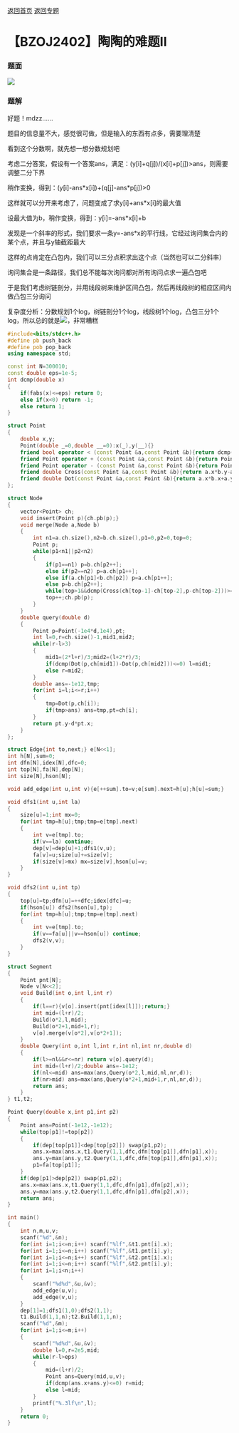 [返回首页](https://EbolaEmperor.github.io)
[返回专题](https://EbolaEmperor.github.io/special/FracPro)

# 【BZOJ2402】陶陶的难题II

### 题面

![](http://wx2.sinaimg.cn/mw690/0060lm7Tly1fstj88ccl9g30lj06bab4.jpg)

### 题解

好题！mdzz……

题目的信息量不大，感觉很可做，但是输入的东西有点多，需要理清楚

看到这个分数啊，就先想一想分数规划吧

考虑二分答案，假设有一个答案ans，满足：(y[i]+q[j])/(x[i]+p[j])>ans，则需要调整二分下界

稍作变换，得到：(y[i]-ans\*x[i])+(q[j]-ans\*p[j])>0

这样就可以分开来考虑了，问题变成了求y[i]+ans\*x[i]的最大值

设最大值为b，稍作变换，得到：y[i]=-ans\*x[i]+b

发现是一个斜率的形式，我们要求一条y=-ans\*x的平行线，它经过询问集合内的某个点，并且与y轴截距最大

这样的点肯定在凸包内，我们可以三分点积求出这个点（当然也可以二分斜率）

询问集合是一条路径，我们总不能每次询问都对所有询问点求一遍凸包吧

于是我们考虑树链剖分，并用线段树来维护区间凸包，然后再线段树的相应区间内做凸包三分询问

复杂度分析：分数规划1个log，树链剖分1个log，线段树1个log，凸包三分1个log，所以总的就是![](http://latex.codecogs.com/svg.latex?O(m\;log^4n))，非常糟糕

```cpp
#include<bits/stdc++.h>
#define pb push_back
#define pob pop_back
using namespace std;

const int N=300010;
const double eps=1e-5;
int dcmp(double x)
{
	if(fabs(x)<=eps) return 0;
	else if(x<0) return -1;
	else return 1;
}

struct Point
{
	double x,y;
	Point(double _=0,double __=0):x(_),y(__){}
	friend bool operator < (const Point &a,const Point &b){return dcmp(a.x-b.x)<0||dcmp(a.x-b.x)==0&&dcmp(a.y-b.y)<0;}
	friend Point operator + (const Point &a,const Point &b){return Point(a.x+b.x,a.y+b.y);}
	friend Point operator - (const Point &a,const Point &b){return Point(a.x-b.x,a.y-b.y);}
	friend double Cross(const Point &a,const Point &b){return a.x*b.y-a.y*b.x;}
	friend double Dot(const Point &a,const Point &b){return a.x*b.x+a.y*b.y;}
};

struct Node
{
	vector<Point> ch;
	void insert(Point p){ch.pb(p);}
	void merge(Node a,Node b)
	{
		int n1=a.ch.size(),n2=b.ch.size(),p1=0,p2=0,top=0;
		Point p;
		while(p1<n1||p2<n2)
		{
			if(p1==n1) p=b.ch[p2++];
			else if(p2==n2) p=a.ch[p1++];
			else if(a.ch[p1]<b.ch[p2]) p=a.ch[p1++];
			else p=b.ch[p2++];
			while(top>1&&dcmp(Cross(ch[top-1]-ch[top-2],p-ch[top-2]))>=0) top--,ch.pob();
			top++;ch.pb(p);
		}
	}
	double query(double d)
	{
		Point p=Point(-1e4*d,1e4),pt;
		int l=0,r=ch.size()-1,mid1,mid2;
		while(r-l>3)
		{
			mid1=(2*l+r)/3;mid2=(l+2*r)/3;
			if(dcmp(Dot(p,ch[mid1])-Dot(p,ch[mid2]))<=0) l=mid1;
			else r=mid2;
		}
		double ans=-1e12,tmp;
		for(int i=l;i<=r;i++)
		{
			tmp=Dot(p,ch[i]);
			if(tmp>ans) ans=tmp,pt=ch[i];
		}
		return pt.y-d*pt.x;
	}
};

struct Edge{int to,next;} e[N<<1];
int h[N],sum=0;
int dfn[N],idex[N],dfc=0;
int top[N],fa[N],dep[N];
int size[N],hson[N];

void add_edge(int u,int v){e[++sum].to=v;e[sum].next=h[u];h[u]=sum;}

void dfs1(int u,int la)
{
	size[u]=1;int mx=0;
	for(int tmp=h[u];tmp;tmp=e[tmp].next)
	{
		int v=e[tmp].to;
		if(v==la) continue;
		dep[v]=dep[u]+1;dfs1(v,u);
		fa[v]=u;size[u]+=size[v];
		if(size[v]>mx) mx=size[v],hson[u]=v;
	}
}

void dfs2(int u,int tp)
{
	top[u]=tp;dfn[u]=++dfc;idex[dfc]=u;
	if(hson[u]) dfs2(hson[u],tp);
	for(int tmp=h[u];tmp;tmp=e[tmp].next)
	{
		int v=e[tmp].to;
		if(v==fa[u]||v==hson[u]) continue;
		dfs2(v,v);
	}
}

struct Segment
{
	Point pnt[N];
	Node v[N<<2];
	void Build(int o,int l,int r)
	{
		if(l==r){v[o].insert(pnt[idex[l]]);return;}
		int mid=(l+r)/2;
		Build(o*2,l,mid);
		Build(o*2+1,mid+1,r);
		v[o].merge(v[o*2],v[o*2+1]);
	}
	double Query(int o,int l,int r,int nl,int nr,double d)
	{
		if(l>=nl&&r<=nr) return v[o].query(d);
		int mid=(l+r)/2;double ans=-1e12;
		if(nl<=mid) ans=max(ans,Query(o*2,l,mid,nl,nr,d));
		if(nr>mid) ans=max(ans,Query(o*2+1,mid+1,r,nl,nr,d));
		return ans;
	}
} t1,t2;

Point Query(double x,int p1,int p2)
{
	Point ans=Point(-1e12,-1e12);
	while(top[p1]!=top[p2])
	{
		if(dep[top[p1]]<dep[top[p2]]) swap(p1,p2);
		ans.x=max(ans.x,t1.Query(1,1,dfc,dfn[top[p1]],dfn[p1],x));
		ans.y=max(ans.y,t2.Query(1,1,dfc,dfn[top[p1]],dfn[p1],x));
		p1=fa[top[p1]];
	}
	if(dep[p1]>dep[p2]) swap(p1,p2);
	ans.x=max(ans.x,t1.Query(1,1,dfc,dfn[p1],dfn[p2],x));
	ans.y=max(ans.y,t2.Query(1,1,dfc,dfn[p1],dfn[p2],x));
	return ans;
}

int main()
{
	int n,m,u,v;
	scanf("%d",&n);
	for(int i=1;i<=n;i++) scanf("%lf",&t1.pnt[i].x);
	for(int i=1;i<=n;i++) scanf("%lf",&t1.pnt[i].y);
	for(int i=1;i<=n;i++) scanf("%lf",&t2.pnt[i].x);
	for(int i=1;i<=n;i++) scanf("%lf",&t2.pnt[i].y);
	for(int i=1;i<n;i++)
	{
		scanf("%d%d",&u,&v);
		add_edge(u,v);
		add_edge(v,u);
	}
	dep[1]=1;dfs1(1,0);dfs2(1,1);
	t1.Build(1,1,n);t2.Build(1,1,n);
	scanf("%d",&m);
	for(int i=1;i<=m;i++)
	{
		scanf("%d%d",&u,&v);
		double l=0,r=2e5,mid;
		while(r-l>eps)
		{
			mid=(l+r)/2;
			Point ans=Query(mid,u,v);
			if(dcmp(ans.x+ans.y)<=0) r=mid;
			else l=mid;
		}
		printf("%.3lf\n",l);
	}
	return 0;
}
```
